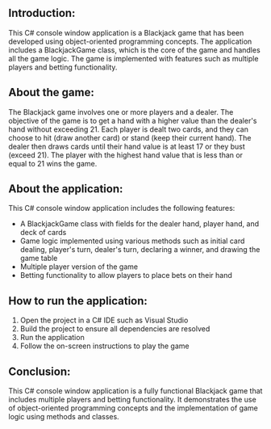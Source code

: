 <h2>Introduction:</h2>
    <p>This C# console window application is a Blackjack game that has been developed using object-oriented programming concepts. The application includes a BlackjackGame class, which is the core of the game and handles all the game logic. The game is implemented with features such as multiple players and betting functionality.</p>
    <h2>About the game:</h2>
    <p>The Blackjack game involves one or more players and a dealer. The objective of the game is to get a hand with a higher value than the dealer's hand without exceeding 21. Each player is dealt two cards, and they can choose to hit (draw another card) or stand (keep their current hand). The dealer then draws cards until their hand value is at least 17 or they bust (exceed 21). The player with the highest hand value that is less than or equal to 21 wins the game.</p>
    <h2>About the application:</h2>
    <p>This C# console window application includes the following features:</p>
    <ul>
      <li>A BlackjackGame class with fields for the dealer hand, player hand, and deck of cards</li>
      <li>Game logic implemented using various methods such as initial card dealing, player's turn, dealer's turn, declaring a winner, and drawing the game table</li>
      <li>Multiple player version of the game</li>
      <li>Betting functionality to allow players to place bets on their hand</li>
    </ul>
    <h2>How to run the application:</h2>
    <ol>
      <li>Open the project in a C# IDE such as Visual Studio</li>
      <li>Build the project to ensure all dependencies are resolved</li>
      <li>Run the application</li>
      <li>Follow the on-screen instructions to play the game</li>
    </ol>
    <h2>Conclusion:</h2>
    <p>This C# console window application is a fully functional Blackjack game that includes multiple players and betting functionality. It demonstrates the use of object-oriented programming concepts and the implementation of game logic using methods and classes.</p>
